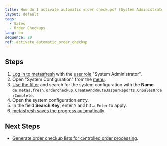 ```yaml
---
title: How do I activate automatic order checkups? (System Administrator)
layout: default
tags:
  - Sales
  - Order Checkups
lang: en
sequence: 20
ref: activate_automatic_order_checkup
---
```


## Steps
1. [Log in to metasfresh](Login) with the [user role](NewUserRole) "System Administrator".
1. Open "System Configuration" from the [menu](Menu).
1. [Use the filter](Filtering_function) and search for the system configuration with the **Name** `de.metas.fresh.ordercheckup.CreateAndRouteJasperReports.OnSalesOrderComplete`.
1. Open the system configuration entry.
1. In the field **Search Key**, enter `Y` and hit `↵ Enter` to apply.
1. [metasfresh saves the progress automatically](Saveindicator).

## Next Steps
- [Generate order checkup lists for controlled order processing](Automatic_order_checkup).
